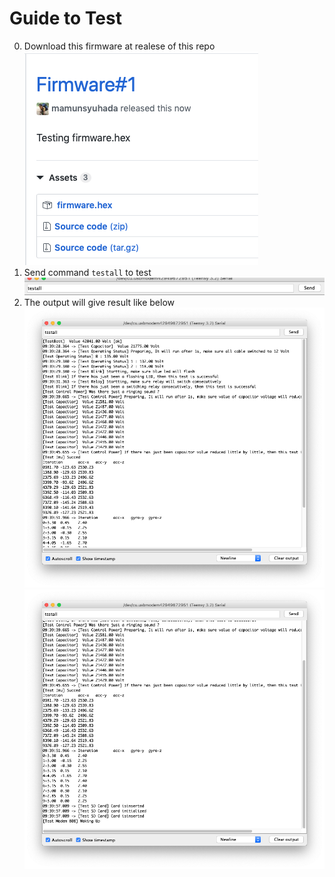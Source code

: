 # Guide to Test
0. Download this firmware at realese of this repo
![examples](/docs/release.png)
0. Send command ```testall``` to test
![examples](/docs/serial.png)
0. The output will give result like below
![examples](/docs/out_testall.png)
![examples](/docs/out_testall_1.png)